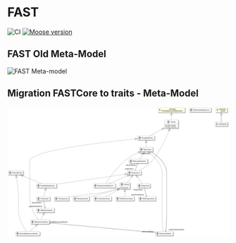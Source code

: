 # FAST

![CI](https://github.com/moosetechnology/FAST/workflows/CI/badge.svg)
[![Moose version](https://img.shields.io/badge/Moose-8-%23aac9ff.svg)](https://github.com/moosetechnology/Moose)

## FAST Old Meta-Model

![FAST Meta-model](./doc/images/FAST-Meta-Model.png)

## Migration FASTCore to traits - Meta-Model

![FAST Meta-model](./doc/images/FASTCore.svg)
